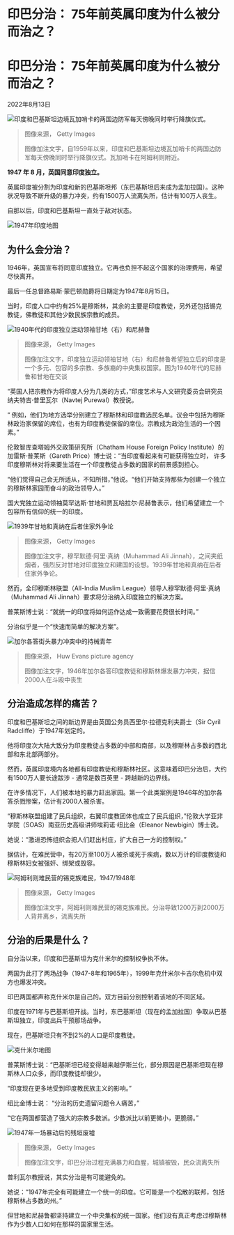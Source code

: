 # 印巴分治： 75年前英属印度为什么被分而治之？


#  印巴分治： 75年前英属印度为什么被分而治之？

2022年8月13日

![印度和巴基斯坦边境瓦加哨卡的两国边防军每天傍晚同时举行降旗仪式。](_126248332_wagahceremony.png)

> 图像来源，  Getty Images
>
> 图像加注文字，自1959年以来，印度和巴基斯坦边境瓦加哨卡的两国边防军每天傍晚同时举行降旗仪式。瓦加哨卡在阿姆利则附近。

**1947 年 8 月，英国同意印度独立。**

英属印度被分割为印度和新的巴基斯坦邦（东巴基斯坦后来成为孟加拉国）。这种状况导致不断升级的暴力冲突，约有1500万人流离失所，估计有100万人丧生。

自那以后，印度和巴基斯坦一直处于敌对状态。

![1947年印度地图](_126293209_map_of_india_1947-nc.png)

##  为什么会分治？

1946年，英国宣布将同意印度独立。它再也负担不起这个国家的治理费用，希望尽快离开。

最后一任总督路易斯·蒙巴顿勋爵将日期定为1947年8月15日。

当时，印度人口中约有25%是穆斯林，其余的主要是印度教徒，另外还包括锡克教徒，佛教徒和其他少数民族宗教的成员。

![1940年代的印度独立运动领袖甘地（右）和尼赫鲁](_126247950_nehruandgandhi.png)

> 图像来源，  Getty Images
>
> 图像加注文字，印度独立运动领袖甘地（右）和尼赫鲁希望独立后的印度是一个多元、包容的多宗教、多族裔的中央集权国家。图为1940年代的尼赫鲁和甘地在交谈

“英国人把宗教作为将印度人分为几类的方式，”印度艺术与人文研究委员会研究员纳夫特吉·普里瓦尔（Navtej Purewal）教授说。

“ 例如，他们为地方选举分别建立了穆斯林和印度教选民名单。议会中包括为穆斯林政治家保留的席位，也有为印度教徒保留的席位。宗教成为政治生活的一个因素。”

伦敦智库查塔姆外交政策研究所（Chatham House Foreign Policy Institute）的加雷斯·普莱斯（Gareth Price）博士说：“当印度看起来有可能获得独立时， 许多印度穆斯林对将来要生活在一个印度教徒占多数的国家的前景感到担心。

“他们觉得自己会无所适从，不知所措，”他说。“他们开始支持那些为创建一个独立的穆斯林家园而奋斗的政治领导人。”

国大党独立运动领袖莫罕达斯·甘地和贾瓦哈拉尔·尼赫鲁表示，他们希望建立一个包容所有信仰的统一的印度。

![1939年甘地和真纳在后者住家外争论](_126248167_jinnahmedium.png)

> 图像来源，  Getty Images
>
> 图像加注文字，穆罕默德·阿里·真纳（Muhammad Ali Jinnah），之间夹纸烟者，强烈反对甘地对印度独立和建国的设想。1939年甘地和真纳在后者住家外争论。

然而，全印穆斯林联盟（All-India Muslim League）领导人穆罕默德·阿里·真纳（Muhammad Ali Jinnah）要求将分治纳入印度独立的解决方案。

普莱斯博士说：“就统一的印度将如何运作达成一致需要花费很长时间。”

分治似乎是一个“快速而简单的解决方案”。

![加尔各答街头暴力冲突中的持械青年](_126252414_07ae3c1a-ea71-47cf-a76e-f7a4df3ecd4e.png)

> 图像来源，  Huw Evans picture agency
>
> 图像加注文字，1946年加尔各答印度教徒和穆斯林爆发暴力冲突，据信 2000人在斗殴中丧生

##  分治造成怎样的痛苦？

印度和巴基斯坦之间的新边界是由英国公务员西里尔·拉德克利夫爵士（Sir Cyril Radcliffe）于1947年划定的。

他将印度次大陆大致分为印度教徒占多数的中部和南部，以及穆斯林占多数的西北部和东北部两部分。

然而，英属印度境内各地都有印度教徒和穆斯林社区。这意味着印巴分治后，大约有1500万人要长途跋涉 - 通常是数百英里 - 跨越新的边界线。

在许多情况下，人们被本地的暴力赶出家园。第一个此类案例是1946年的加尔各答杀戮惨案，估计有2000人被杀害。

“穆斯林联盟组建了民兵组织，右翼印度教团体也成立了民兵组织，”伦敦大学亚非学院（SOAS）南亚历史高级讲师埃莉诺·纽比金（Eleanor Newbigin）博士说。

她说：“激进恐怖组织会把人们赶出村庄，扩大自己一方的控制权。”

据估计，在难民营中，有20万至100万人被杀或死于疾病，数以万计的印度教徒和穆斯林妇女被强奸、绑架或毁容。

![阿姆利则难民营的锡克族难民，1947/1948年](_126248171_sikhrefugees.png)

> 图像来源，  Getty Images
>
> 图像加注文字，阿姆利则难民营的锡克族难民。分治导致1200万到2000万人背井离乡，流离失所

##  分治的后果是什么？

自分治以来，印度和巴基斯坦为克什米尔的控制权争执不休。

两国为此打了两场战争（1947-8年和1965年），1999年克什米尔卡吉尔危机中双方也爆发冲突。

印巴两国都声称克什米尔是自己的。双方目前分别控制着该地的不同区域。

印度在1971年与巴基斯坦开战。当时，东巴基斯坦（现在的孟加拉国）争取从巴基斯坦独立，印度出兵干预那场战争。

现在，巴基斯坦只有不到2%的人口是印度教徒。

![克什米尔地图](_126293212_kashmir_line_of_actual_control_chinese_640-nc_ws-2x-nc.png)

普莱斯博士说：“巴基斯坦已经变得越来越伊斯兰化，部分原因是巴基斯坦现在穆斯林人口众多，而印度教徒却很少。

“印度现在更多地受到印度教民族主义的影响。”

纽比金博士说： “分治的历史遗留问题令人痛苦，”

“它在两国都营造了强大的宗教多数派。少数派比以前更微小，更脆弱。”

![1947年一场暴动后的残垣废墟](_97003331_gettyimages-722142447.jpg)

> 图像来源，  Getty Images
>
> 图像加注文字，印巴分治过程充满暴力和血腥，城镇被毁，民众流离失所

普利瓦尔教授说，其实分治是有可能避免的。

她说：“1947年完全有可能建立一个统一的印度。它可能是一个松散的联邦，包括穆斯林占多数的州。”

但甘地和尼赫鲁都坚持建立一个中央集权的统一国家。他们没有真正考虑过穆斯林作为少数人口如何在那样的国家里生活。


